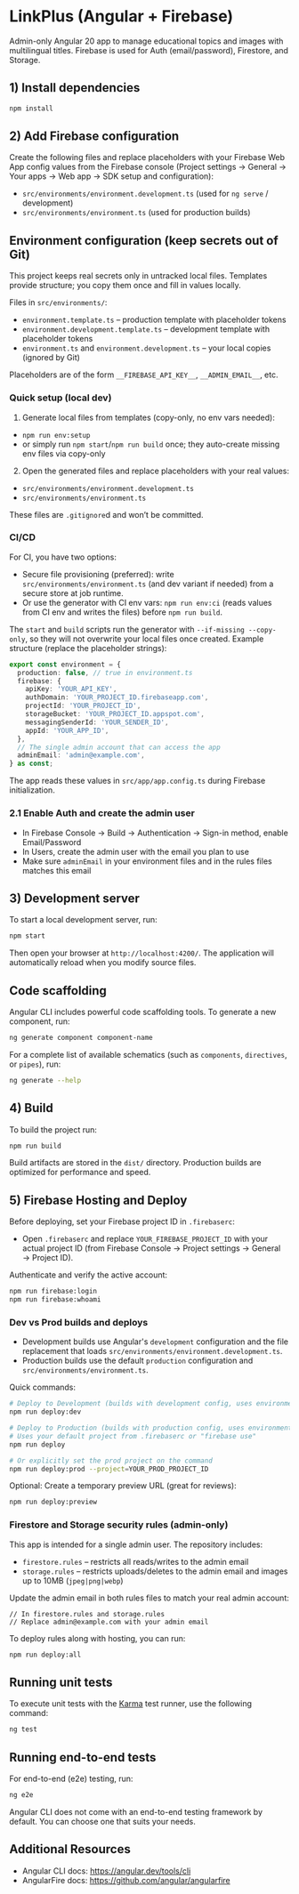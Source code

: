 # LinkPlus (Angular + Firebase)

Admin-only Angular 20 app to manage educational topics and images with multilingual titles. Firebase is used for Auth (email/password), Firestore, and Storage.

## 1) Install dependencies

```bash
npm install
```

## 2) Add Firebase configuration

Create the following files and replace placeholders with your Firebase Web App config values from the Firebase console (Project settings → General → Your apps → Web app → SDK setup and configuration):

- `src/environments/environment.development.ts` (used for `ng serve` / development)
- `src/environments/environment.ts` (used for production builds)

## Environment configuration (keep secrets out of Git)

This project keeps real secrets only in untracked local files. Templates provide structure; you copy them once and fill in values locally.

Files in `src/environments/`:

- `environment.template.ts` – production template with placeholder tokens
- `environment.development.template.ts` – development template with placeholder tokens
- `environment.ts` and `environment.development.ts` – your local copies (ignored by Git)

Placeholders are of the form `__FIREBASE_API_KEY__`, `__ADMIN_EMAIL__`, etc.

### Quick setup (local dev)

1. Generate local files from templates (copy-only, no env vars needed):

- `npm run env:setup`
- or simply run `npm start`/`npm run build` once; they auto-create missing env files via copy-only

2. Open the generated files and replace placeholders with your real values:

- `src/environments/environment.development.ts`
- `src/environments/environment.ts`

These files are `.gitignore`d and won’t be committed.

### CI/CD

For CI, you have two options:

- Secure file provisioning (preferred): write `src/environments/environment.ts` (and dev variant if needed) from a secure store at job runtime.
- Or use the generator with CI env vars: `npm run env:ci` (reads values from CI env and writes the files) before `npm run build`.

The `start` and `build` scripts run the generator with `--if-missing --copy-only`, so they will not overwrite your local files once created.
Example structure (replace the placeholder strings):

```ts
export const environment = {
  production: false, // true in environment.ts
  firebase: {
    apiKey: 'YOUR_API_KEY',
    authDomain: 'YOUR_PROJECT_ID.firebaseapp.com',
    projectId: 'YOUR_PROJECT_ID',
    storageBucket: 'YOUR_PROJECT_ID.appspot.com',
    messagingSenderId: 'YOUR_SENDER_ID',
    appId: 'YOUR_APP_ID',
  },
  // The single admin account that can access the app
  adminEmail: 'admin@example.com',
} as const;
```

The app reads these values in `src/app/app.config.ts` during Firebase initialization.

### 2.1 Enable Auth and create the admin user

- In Firebase Console → Build → Authentication → Sign-in method, enable Email/Password
- In Users, create the admin user with the email you plan to use
- Make sure `adminEmail` in your environment files and in the rules files matches this email

## 3) Development server

To start a local development server, run:

```bash
npm start
```

Then open your browser at `http://localhost:4200/`. The application will automatically reload when you modify source files.

## Code scaffolding

Angular CLI includes powerful code scaffolding tools. To generate a new component, run:

```bash
ng generate component component-name
```

For a complete list of available schematics (such as `components`, `directives`, or `pipes`), run:

```bash
ng generate --help
```

## 4) Build

To build the project run:

```bash
npm run build
```

Build artifacts are stored in the `dist/` directory. Production builds are optimized for performance and speed.

## 5) Firebase Hosting and Deploy

Before deploying, set your Firebase project ID in `.firebaserc`:

- Open `.firebaserc` and replace `YOUR_FIREBASE_PROJECT_ID` with your actual project ID
  (from Firebase Console → Project settings → General → Project ID).

Authenticate and verify the active account:

```bash
npm run firebase:login
npm run firebase:whoami
```

### Dev vs Prod builds and deploys

- Development builds use Angular's `development` configuration and the file replacement that loads `src/environments/environment.development.ts`.
- Production builds use the default `production` configuration and `src/environments/environment.ts`.

Quick commands:

```bash
# Deploy to Development (builds with development config, uses environment.development.ts)
npm run deploy:dev

# Deploy to Production (builds with production config, uses environment.ts)
# Uses your default project from .firebaserc or "firebase use"
npm run deploy

# Or explicitly set the prod project on the command
npm run deploy:prod --project=YOUR_PROD_PROJECT_ID
```

Optional: Create a temporary preview URL (great for reviews):

```bash
npm run deploy:preview
```

### Firestore and Storage security rules (admin-only)

This app is intended for a single admin user. The repository includes:

- `firestore.rules` – restricts all reads/writes to the admin email
- `storage.rules` – restricts uploads/deletes to the admin email and images up to 10MB (`jpeg|png|webp`)

Update the admin email in both rules files to match your real admin account:

```text
// In firestore.rules and storage.rules
// Replace admin@example.com with your admin email
```

To deploy rules along with hosting, you can run:

```bash
npm run deploy:all
```

## Running unit tests

To execute unit tests with the [Karma](https://karma-runner.github.io) test runner, use the following command:

```bash
ng test
```

## Running end-to-end tests

For end-to-end (e2e) testing, run:

```bash
ng e2e
```

Angular CLI does not come with an end-to-end testing framework by default. You can choose one that suits your needs.

## Additional Resources

- Angular CLI docs: https://angular.dev/tools/cli
- AngularFire docs: https://github.com/angular/angularfire
